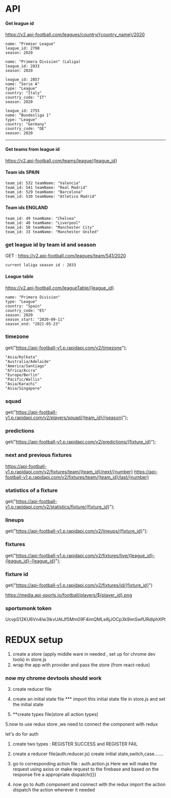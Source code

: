 # API
#### Get league id

https://v2.api-football.com/leagues/country/{country_name}/2020
``` 
name: "Premier League"
league_id: 2790
season: 2020
```
```
name: "Primera Division" (Laliga)
league_id: 2833
season: 2020
```
```
league_id: 2857
name: "Serie A"
type: "League"
country: "Italy"
country_code: "IT"
season: 2020
```
```
league_id: 2755
name: "Bundesliga 1"
type: "League"
country: "Germany"
country_code: "DE"
season: 2020
```
----
#### Get teams from league id
https://v2.api-football.com/teams/league/{league_id}

#### Team ids SPAIN
```
team_id: 532 teamName: "Valencia"
team_id: 541 teamName: "Real Madrid"
team_id: 529 teamName: "Barcelona"
team_id: 530 teamName: "Atletico Madrid"
```
#### Team ids ENGLAND
```
team_id: 49 teamName: "Chelsea"
team_id: 40 teamName: "Liverpool"
team_id: 50 teamName: "Manchester City"
team_id: 33 teamName: "Manchester United"
```


### get league id by team id and season
 GET : https://v2.api-football.com/leagues/team/541/2020
```
current laliga season id : 2833
```
#### League table
https://v2.api-football.com/leagueTable/{league_id}
```
name: "Primera Division"
type: "League"
country: "Spain"
country_code: "ES"
season: 2020
season_start: "2020-09-11"
season_end: "2021-05-23"
```
### timezone
get("https://api-football-v1.p.rapidapi.com/v2/timezone");
```
"Asia/Kolkata"
"Australia/Adelaide"
"America/Santiago"
"Africa/Accra"
"Europe/Berlin"
"Pacific/Wallis"
"Asia/Karachi"
"Asia/Singapore"
```



### squad
get("https://api-football-v1.p.rapidapi.com/v2/players/squad/{team_id}/{season}");

### predictions
get("https://api-football-v1.p.rapidapi.com/v2/predictions/{fixture_id}");


### next and previous fixtures
https://api-football-v1.p.rapidapi.com/v2/fixtures/team/{team_id}/next/{number}
https://api-football-v1.p.rapidapi.com/v2/fixtures/team/{team_id}/last/{number}

### statistics of a fixture
get("https://api-football-v1.p.rapidapi.com/v2/statistics/fixture/{fixture_id}");

### lineups
get("https://api-football-v1.p.rapidapi.com/v2/lineups/{fixture_id}");

### fixtures
get("https://api-football-v1.p.rapidapi.com/v2/fixtures/live/{league_id}-{league_id}-{league_id}");

### fixture id
get("https://api-football-v1.p.rapidapi.com/v2/fixtures/id/{fixture_id}")

https://media.api-sports.io/football/players/${player_id}.png

### sportsmonk token
UcvpS12KU6Vn4Iw3lkvUAtJf5Mm09F4imQMLe8jJOCp3k9imSwfURdIphXPt

# REDUX setup

1. create a store (apply middle ware in needed , set up for chrome dev tools) in store.js
2. wrap the app with provider and pass the store (from react-redux)
### now my chrome devtools should work
3. create reducer file
5. create an initial state file
*** import this initial state file in store.js and set the initial state

4. **create types file(store all action types)

5.now to use redux store ,we need to connect the component with redux

let's do for auth
1. create two types : REGISTER SUCCESS and REGISTER FAIL
2. create a reducer file(auth.reducer.js)
 create initial state,switch,case.......

3. go to corresponding action file : auth.action.js
Here we will make the request using axios or make request to the firebase and based on the response fire a appropriate dispatch({}) 


4. now go to Auth component and connect with the redux
    import the action 
    dispatch the action wherever it needed



